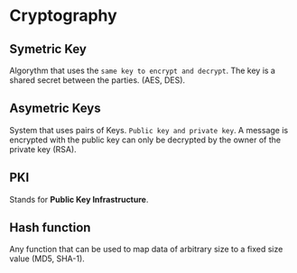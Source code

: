 # Cryptography

## Symetric Key

Algorythm that uses the `same key to encrypt and decrypt`. The key is a shared secret between the parties. (AES, DES).

## Asymetric Keys

System that uses pairs of Keys. `Public key and private key`. A message is encrypted with the public key can only be decrypted by the owner of the private key (RSA).

## PKI

Stands for **Public Key Infrastructure**.

## Hash function

Any function that can be used to map data of arbitrary size to a fixed size value (MD5, SHA-1).
